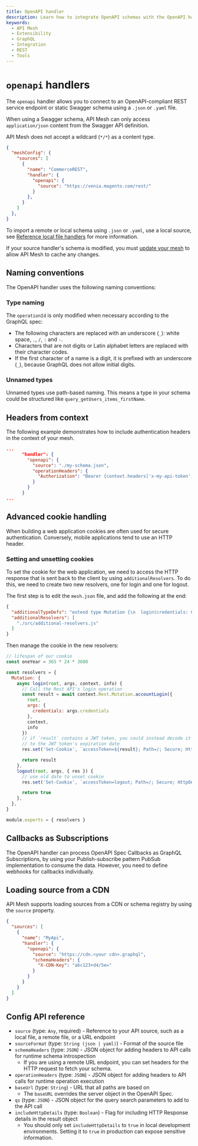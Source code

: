```yaml
---
title: OpenAPI handler
description: Learn how to integrate OpenAPI schemas with the OpenAPI handler.
keywords:
  - API Mesh
  - Extensibility
  - GraphQL
  - Integration
  - REST
  - Tools
---
```


# `openapi` handlers

The `openapi` handler allows you to connect to an OpenAPI-compliant REST service endpoint or static Swagger schema using a `.json` or `.yaml` file.

<InlineAlert variant="info" slots="text"/>

When using a Swagger schema, API Mesh can only access `application/json` content from the Swagger API definition.

<InlineAlert variant="warning" slots="text"/>

API Mesh does not accept a wildcard (`*/*`) as a content type.

```json
{
  "meshConfig": {
    "sources": [
      {
        "name": "CommerceREST",
        "handler": {
          "openapi": {
            "source": "https://venia.magento.com/rest/"
          }
        },
      }
    ]
  },
}
```

To import a remote or local schema using `.json` or `.yaml`, use a local source, see [Reference local file handlers](./index.md#reference-local-files-in-handlers) for more information.

<InlineAlert variant="info" slots="text"/>

If your source handler's schema is modified, you must [update your mesh](../../basic/create-mesh.md#update-an-existing-mesh) to allow API Mesh to cache any changes.

## Naming conventions

The OpenAPI handler uses the following naming conventions:

### Type naming

The `operationId` is only modified when necessary according to the GraphQL spec:

  - The following characters are replaced with an underscore (`_`): white space, `.`, `/`, `:` and `-`.
  - Characters that are not digits or Latin alphabet letters are replaced with their character codes.
  - If the first character of a name is a digit, it is prefixed with an underscore (`_`), because GraphQL does not allow initial digits.

### Unnamed types

Unnamed types use path-based naming. This means a type in your schema could be structured like `query_getUsers_items_firstName`.

## Headers from context

The following example demonstrates how to include authentication headers in the context of your mesh.

```json
...
      "handler": {
        "openapi": {
          "source": "./my-schema.json",
          "operationHeaders": {
            "Authorization": "Bearer {context.headers['x-my-api-token']}"
          }
        }
      }
...
```

## Advanced cookie handling

When building a web application cookies are often used for secure authentication. Conversely, mobile applications tend to use an HTTP header.

### Setting and unsetting cookies

To set the cookie for the web application, we need to access the HTTP response that is sent back to the client by using `additionalResolvers`. To do this, we need to create two new resolvers, one for login and one for logout.

The first step is to edit the `mesh.json` file, and add the following at the end:

```json
{
  "additionalTypeDefs": "extend type Mutation {\n  login(credentials: Credentials!): String\n  logout: Boolean\n}\n",
  "additionalResolvers": [
    "./src/additional-resolvers.js"
  ]
}
```

Then manage the cookie in the new resolvers:

```js
// lifespan of our cookie
const oneYear = 365 * 24 * 3600

const resolvers = {
  Mutation: {
    async login(root, args, context, info) {
      // Call the Rest API's login operation
      const result = await context.Rest.Mutation.accountLogin({
        root,
        args: {
          credentials: args.credentials
        },
        context,
        info
      })
      // if `result` contains a JWT token, you could instead decode it and set `Expires`
      // to the JWT token's expiration date
      res.set('Set-Cookie', `accessToken=${result}; Path=/; Secure; HttpOnly; Max-Age=${oneYear};`)

      return result
    },
    logout(root, args, { res }) {
      // use old date to unset cookie
      res.set('Set-Cookie', `accessToken=logout; Path=/; Secure; HttpOnly; Expires=Thu, 1 Jan 1970 00:00:00 GMT;`)

      return true
    },
  },
}

module.exports = { resolvers }
```

## Callbacks as Subscriptions

The OpenAPI handler can process OpenAPI Spec Callbacks as GraphQL Subscriptions, by using your Publish-subscribe pattern PubSub implementation to consume the data. However, you need to define webhooks for callbacks individually.

## Loading source from a CDN

API Mesh supports loading sources from a CDN or schema registry by using the `source` property.

```json
{
  "sources": [
    {
      "name": "MyApi",
      "handler": {
        "openapi": {
          "source": "https://cdn.<your cdn>.graphql",
          "schemaHeaders": {
            "X-CDN-Key": "abc123+d4/5e="
          }
        }
      }
    }
  ]
}
```

## Config API reference

-  `source` (type: `Any`, required) - Reference to your API source, such as a local file, a remote file, or a URL endpoint
-  `sourceFormat` (type: `String (json | yaml)`) - Format of the source file
-  `schemaHeaders` (type: `JSON`) - JSON object for adding headers to API calls for runtime schema introspection
   -  If you are using a remote URL endpoint, you can set headers for the HTTP request to fetch your schema.
-  `operationHeaders` (type: `JSON`) - JSON object for adding headers to API calls for runtime operation execution
-  `baseUrl` (type: `String`) - URL that all paths are based on
   -  The `baseURL` overrides the server object in the OpenAPI Spec.
-  `qs` (type: `JSON`) - JSON object for the query search parameters to add to the API call
-  `includeHttpDetails` (type: `Boolean`) - Flag for including HTTP Response details in the result object
   -  You should only set `includeHttpDetails` to `true` in local development environments. Setting it to `true` in production can expose sensitive information.
